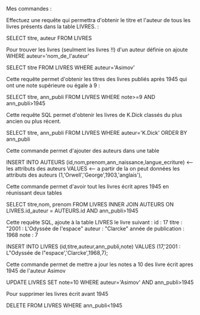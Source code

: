 Mes commandes :



Effectuez une requête qui permettra d'obtenir le titre et l'auteur de tous les livres présents dans la table LIVRES. : 


SELECT titre, auteur
FROM LIVRES


Pour trouver les livres (seulment les livres !!) d'un auteur définie on ajoute WHERE auteur='nom_de_l'auteur'

SELECT titre
FROM LIVRES
WHERE auteur='Asimov'



Cette requête permet d'obtenir les titres des livres publiés après 1945 qui ont une note supérieure ou égale à 9 :


SELECT titre, ann_publi
FROM LIVRES
WHERE note>=9 AND ann_publi>1945


Cette requête SQL permet d'obtenir les livres de K.Dick classés du plus ancien ou plus récent.

SELECT titre, ann_publi
FROM LIVRES
WHERE auteur='K.Dick' ORDER BY ann_publi



Cette commande permet d'ajouter des auteurs dans une table

INSERT INTO AUTEURS 
(id,nom,prenom,ann_naissance,langue_ecriture)   <-- les attributs des auteurs 
VALUES                                          <-- a partir de la on peut données les attributs des auteurs 
(1,'Orwell','George',1903,'anglais'),

Cette commande permet d'avoir tout les livres écrit apres 1945 en réunissant deux tables

SELECT titre,nom, prenom
FROM LIVRES
INNER JOIN AUTEURS ON LIVRES.id_auteur = AUTEURS.id AND ann_publi>1945




Cette requête SQL, ajoute à la table LIVRES le livre suivant :          id : 17
                                                                        titre : "2001 : L'Odyssée de l'espace"
                                                                        auteur : "Clarcke"
                                                                        année de publication : 1968
                                                                        note : 7

INSERT INTO LIVRES
(id,titre,auteur,ann_publi,note)
VALUES
(17,'2001 : L"Odyssée de l"espace','Clarcke',1968,7);


Cette commande permet de mettre a jour les notes a 10 des livre écrit apres 1945 de l'auteur Asimov 

UPDATE LIVRES
SET note=10
WHERE auteur='Asimov' AND ann_publi>1945



Pour supprimer les livres écrit avant 1945 

DELETE FROM LIVRES
WHERE ann_publi<1945